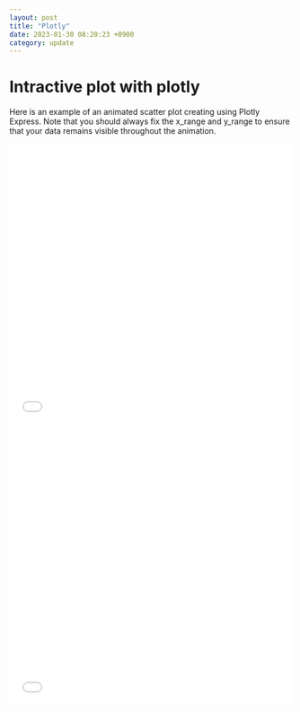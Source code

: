 ```yaml
---
layout: post
title: "Plotly"
date: 2023-01-30 08:20:23 +0900
category: update
---
```


# Intractive plot with plotly

 Here is an example of an animated scatter plot creating using Plotly Express. Note that you should always fix the x_range and y_range to ensure that your data remains visible throughout the animation.

 <iframe src="/assets/plotly.html"
 onload='javascript:(function(o){o.style.height=o.contentWindow.document.body.scrollHeight+"px";}(this));'
   style="height:500px;width:100%;border:none;overflow:hidden;">
 </iframe>


 <iframe src="/assets/plotly2.html"
 onload='javascript:(function(o){o.style.height=o.contentWindow.document.body.scrollHeight+"px";}(this));'
   style="height:500px;width:100%;border:none;overflow:hidden;">
 </iframe>